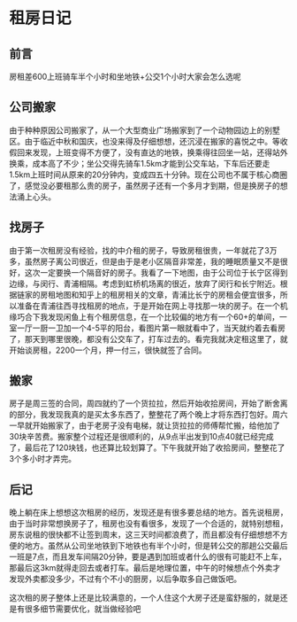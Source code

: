 # 租房日记


## 前言

房租差600上班骑车半个小时和坐地铁+公交1个小时大家会怎么选呢

## 公司搬家

由于种种原因公司搬家了，从一个大型商业广场搬家到了一个动物园边上的别墅区。由于临近中秋和国庆，也没来得及仔细想想，还沉浸在搬家的喜悦之中。等收假回来发现，上班变得不方便了，没有直达的地铁，换乘得往回坐一站，还得站外换乘，成本高了不少；坐公交得先骑车1.5km才能到公交车站，下车后还要走1.5km上班时间从原来的20分钟内，变成四五十分钟。现在公司也不属于核心商圈了，感觉没必要租那么贵的房子，虽然房子还有一个多月才到期，但是换房子的想法涌上心头。

## 找房子

由于第一次租房没有经验，找的中介租的房子，导致房租很贵，一年就花了3万多，虽然房子离公司很近，但是由于是老小区隔音非常差，我的睡眠质量又不是很好，这次一定要换一个隔音好的房子。我看了一下地图，由于公司位于长宁区得到边缘，与闵行、青浦相隔。考虑到虹桥机场离的很近，放弃了闵行和长宁附近。根据链家的房租地图和知乎上的租房相关的文章，青浦比长宁的房租会便宜很多，所以准备在青浦往西寻找租房的地点，于是开始在网上寻找那一块的房子。在一个机缘巧合下我发现闲鱼上有个租房信息，在一个比较偏的地方有一个60+的单间，一室一厅一厨一卫加一个4-5平的阳台，看图片第一眼就看中了，当天就约着去看房了，那天到哪里很晚，都没有公交车了，打车过去的。看完我就决定租这里了，就开始谈房租，2200一个月，押一付三，很快就签了合同。

## 搬家

房子是周三签的合同，周四就约了一个货拉拉，然后开始收拾房间，开始了断舍离的部分，我发现我真的是买太多东西了，整整花了两个晚上才将东西打包好。周六一早就开始搬家了，由于老房子没有电梯，就让货拉拉的师傅帮忙搬，给他加了30块辛苦费。搬家整个过程还是很顺利的，从9点半出发到10点40就已经完成了，最后花了120块钱，也还算比较划算了。下午我就开始了收拾房间，整整花了3个多小时才弄完。

## 后记

晚上躺在床上想想这次租房的经历，发现还是有很多要总结的地方。首先说租房，由于当时非常想换房子了，租房也没有看很多，发现了一个合适的，就特别想租，房东说租的很快都不让签到周末，这三天时间都浪费了，而且都没有仔细想想不方便的地方。虽然从公司坐地铁到下地铁也有半个小时，但是转公交的那趟公交最后一班是7点，而且发车间隔20分钟，要是遇到加班或者什么的很有可能赶不上车，那最后这3km就得走回去或者打车。最后是地理位置，中午的时候想点个外卖才发现外卖都没多少，不过有个不小的厨房，以后争取多自己做饭吧。

这次租的房子整体上还是比较满意的，一个人住这个大房子还是蛮舒服的，就是还是有很多细节需要优化，就当做经验吧




